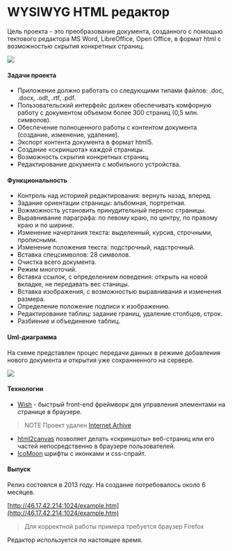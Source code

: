 # WYSIWYG HTML редактор

Цель проекта - это преобразование документа, созданного с помощью тектового редактора MS Word, LibreOffice, Open Office, в формат html с возможностью скрытия конкретных страниц.

<img src="https://image.ibb.co/bs9KOA/ui.png">

#### Задачи проекта

- Приложение должно работать со следующими типами файлов: .doc, .docx, .odt, .rtf, .pdf.
- Пользовательский интерфейс должен обеспечивать комфорную работу с документом объемом более 300 страниц (0,5 млн. символов).
- Обеспечение полноценного работы с контентом документа (создание, изменение, удаление).
- Экспорт контента документа в формат html5.
- Создание «скриншота» каждой страницы.
- Возможность скрытия конкретных страниц.
- Редактирование документа с мобильного устройства.

#### Функциональность

- Контроль над историей редактирования: вернуть назад, вперед.
- Задание ориентации страницы: альбомная, портретная.
- Вожможность установить принудительный перенос страницы.
- Выравнивание параграфа: по левому краю, по центру, по правому краю и по ширине.
- Изменение начертания текста: выделенный, курсив, строчными, прописными.
- Изменение положения текста: подстрочный, надстрочный.
- Вставка спецсимволов: 28 символов.
- Очистка всего документа.
- Режим многоточий.
- Вставка ссылок, с определением поведения: открыть на новой вкладке, не передавать вес станицы.
- Вставка изображения, с возможностью выравнивания и изменения размера.
- Определение положение подписи к изображению.
- Редактирование таблиц: задание границ, удаление столбцов, строк.
- Разбиение и объединение таблиц.

#### Uml-диаграмма

На схеме представлен процес передачи данных в режиме добавления нового документа и открытия уже сохранненного на сервере.

<img src="http://yuml.me/woodger/diagram/plain;dir:LR/class/[User]->[Editor{bg:steelblue}],[User]->[Document File (.doc .docx .odt .rtf .pdf){bg:cornsilk}],[Document File (.doc .docx .odt .rtf .pdf)]->[Word VBA Converter],[Word VBA Converter]->[Builder],[Builder]<>->;[Sandbox{bg:seashell}],[Server]<->[Sandbox],[Sandbox]->[Editor],[Editor]->[Server]">

#### Технологии
- [Wish](#libs) - быстрый front-end фреймворк для управления элементами на странице в браузере.

> NOTE Проект удален [Internet Arhive](https://web.archive.org/web/20180613045507/https://github.com/woodger/wishjs)

- [html2canvas](https://github.com/niklasvh/html2canvas/)  позволяет делать «скриншоты» веб-страниц или его частей непосредственно в браузере пользователей.
- [IcoMoon](https://icomoon.io/) шрифты с иконками и css-спрайт.

#### Выпуск

Релиз состоялся в 2013 году. На создание потребовалось около 6 месяцев.

[http://46.17.42.214:1024/example.htm](http://46.17.42.214:1024/example.htm)

> Для корректной работы примера требуется браузер Firefox

Редактор используется по настоящее время.
